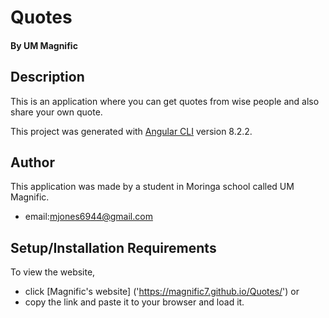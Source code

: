 # Quotes

#### By **UM Magnific**

## Description
This is an application where you can get quotes from wise people and also share your own quote.



This project was generated with [Angular CLI](https://github.com/angular/angular-cli) version 8.2.2.


## Author
This application was made by a student in Moringa school called UM Magnific.
* email:mjones6944@gmail.com

## Setup/Installation Requirements

To view the website, 
* click [Magnific's website]
('https://magnific7.github.io/Quotes/') or 
* copy the link and paste it to your browser and load it.  
